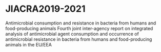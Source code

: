 # JIACRA2019-2021
Antimicrobial consumption and resistance in bacteria from humans and food-producing animals Fourth joint inter-agency report on integrated analysis of antimicrobial agent consumption and occurrence of antimicrobial resistance in bacteria from humans and food-producing animals in the EU/EEA
